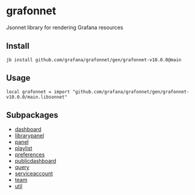 # grafonnet

Jsonnet library for rendering Grafana resources
## Install

```
jb install github.com/grafana/grafonnet/gen/grafonnet-v10.0.0@main
```

## Usage

```jsonnet
local grafonnet = import "github.com/grafana/grafonnet/gen/grafonnet-v10.0.0/main.libsonnet"
```


## Subpackages

* [dashboard](dashboard/index.md)
* [librarypanel](librarypanel.md)
* [panel](panel/index.md)
* [playlist](playlist/index.md)
* [preferences](preferences.md)
* [publicdashboard](publicdashboard.md)
* [query](query/index.md)
* [serviceaccount](serviceaccount.md)
* [team](team.md)
* [util](util.md)
